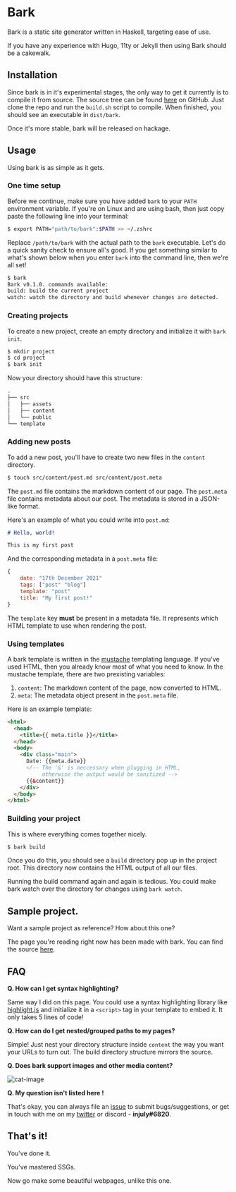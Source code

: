 # Bark

Bark is a static site generator written in Haskell, targeting ease of use.

If you have any experience with Hugo, 11ty or Jekyll then using Bark should be a cakewalk.

## Installation

Since bark is in it's experimental stages, the only way to get it currently is to
compile it from source. The source tree can be found [here](https://github.com/srijan-paul/bark) on GitHub. Just clone the repo and run the `build.sh` script to compile.
When finished, you should see an executable in `dist/bark`.

Once it's more stable, bark will be released on hackage.

## Usage

Using bark is as simple as it gets.

### One time setup

Before we continue, make sure you have added `bark` to your `PATH` environment variable.
If you're on Linux and are using bash, then just copy paste the following line into your terminal:

```sh
$ export PATH="path/to/bark":$PATH >> ~/.zshrc
```

Replace `/path/to/bark` with the actual path to the `bark` executable.
Let's do a quick sanity check to ensure all's good.
If you get something similar to what's shown below when you enter `bark` into the command line, then we're all set!

```sh
$ bark
Bark v0.1.0. commands available:
build: build the current project
watch: watch the directory and build whenever changes are detected.
```

### Creating projects

To create a new project, create an empty directory and initialize it with `bark init`.

```sh
$ mkdir project
$ cd project
$ bark init
```

Now your directory should have this structure:

```sh
.
├── src
│   ├── assets
│   ├── content
│   └── public
└── template
```

### Adding new posts

To add a new post, you'll have to create two new files in the `content` directory.

```sh
$ touch src/content/post.md src/content/post.meta
```

The `post.md` file contains the markdown content of our page.
The `post.meta` file contains metadata about our post.
The metadata is stored in a JSON-like format.

Here's an example of what you could write into `post.md`:

```md
# Hello, world!

This is my first post
```

And the corresponding metadata in a `post.meta` file:

```js
{
    date: "17th December 2021"
    tags: ["post" "blog"]
    template: "post"
    title: "My first post!"
}
```

The `template` key **must** be present in a metadata file.
It represents which HTML template to use when rendering the post.

### Using templates

A bark template is written in the [mustache](https://mustache.github.io/) templating language.
If you've used HTML, then you already know most of what you need to know.
In the mustache template, there are two prexisting variables:

1. `content`: The markdown content of the page, now converted to HTML.
2. `meta`: The metadata object present in the `post.meta` file.

Here is an example template:

```html
<html>
  <head>
    <title>{{ meta.title }}</title>
  </head>
  <body>
    <div class="main">
      Date: {{meta.date}}
      <!-- The '&' is neccessary when plugging in HTML,
           otherwise the output would be sanitized -->
      {{&content}}
    </div>
  </body>
</html>
```

### Building your project

This is where everything comes together nicely.

```sh
$ bark build
```

Once you do this, you should see a `build` directory pop up in the project root.
This directory now contains the HTML output of all our files.

Running the build command again and again is tedious.
You could make bark watch over the directory for changes using `bark watch`.

## Sample project.

Want a sample project as reference? How about this one?

The page you're reading right now has been made with bark.
You can find the source [here](https://github.com/srijan-paul/bark/tree/main/site).

## FAQ

**Q. How can I get syntax highlighting?**
  
Same way I did on this page.
You could use a syntax highlighting library like [highlight.js](https://highlightjs.org/) and initialize it in a `<script>` tag in your template to embed it. It only takes 5 lines of code!

**Q. How can do I get nested/grouped paths to my pages?**

Simple! Just nest your directory structure inside `content` the way you want your URLs to turn out.
The build directory structure mirrors the source.

**Q. Does bark support images and other media content?**

![cat-image](assets/cookedcat.jpg)

**Q. My question isn't listed here !**

That's okay, you can always file an [issue](https://github.com/srijan-paul/bark/issues) to submit bugs/suggestions,
or get in touch with me on my [twitter](https://twitter.com/_injuly) or discord - **injuly#6820**.

## That's it!

You've done it.

You've mastered SSGs.

Now go make some beautiful webpages, unlike this one.